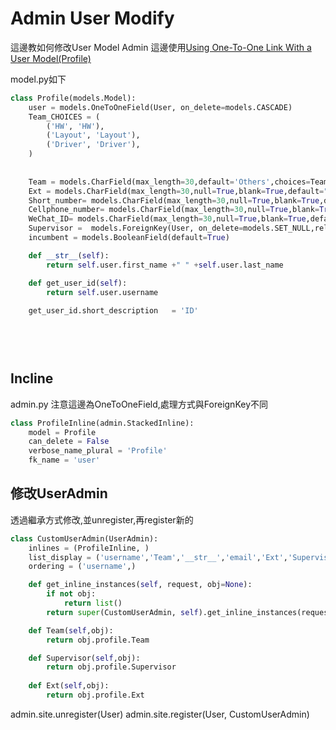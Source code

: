# Admin User Modify

這邊教如何修改User Model Admin
這邊使用<a href = "https://github.com/Eddie02582/Django-tutorial/tree/master/Extend%20Django%20USER%20Model#using-one-to-one-link-with-a-user-modelprofile">Using One-To-One Link With a User Model(Profile) </a>



model.py如下


```python 
class Profile(models.Model):
    user = models.OneToOneField(User, on_delete=models.CASCADE)
    Team_CHOICES = (        
		('HW', 'HW'), 
		('Layout', 'Layout'), 	
        ('Driver', 'Driver'),    			
	)    
    
    
    Team = models.CharField(max_length=30,default='Others',choices=Team_CHOICES)
    Ext = models.CharField(max_length=30,null=True,blank=True,default="")	
    Short_number= models.CharField(max_length=30,null=True,blank=True,default="")	
    Cellphone_number= models.CharField(max_length=30,null=True,blank=True,default="")
    WeChat_ID= models.CharField(max_length=30,null=True,blank=True,default="")	
    Supervisor =  models.ForeignKey(User, on_delete=models.SET_NULL,related_name="+",null=True,blank=True)   
    incumbent = models.BooleanField(default=True)

    def __str__(self):
        return self.user.first_name +" " +self.user.last_name 

    def get_user_id(self):
        return self.user.username
	
    get_user_id.short_description   = 'ID'
    

    
    
```

## Incline
admin.py
注意這邊為OneToOneField,處理方式與ForeignKey不同


```python 
class ProfileInline(admin.StackedInline):
    model = Profile
    can_delete = False
    verbose_name_plural = 'Profile'
    fk_name = 'user'
```

    
## 修改UserAdmin 
透過繼承方式修改,並unregister,再register新的
 
```python
class CustomUserAdmin(UserAdmin):
    inlines = (ProfileInline, )
    list_display = ('username','Team','__str__','email','Ext','Supervisor','last_login')
    ordering = ('username',)

    def get_inline_instances(self, request, obj=None):
        if not obj:
            return list()
        return super(CustomUserAdmin, self).get_inline_instances(request, obj)

    def Team(self,obj):
        return obj.profile.Team

    def Supervisor(self,obj):
        return obj.profile.Supervisor
 
    def Ext(self,obj):
        return obj.profile.Ext        
```

admin.site.unregister(User)
admin.site.register(User, CustomUserAdmin)

